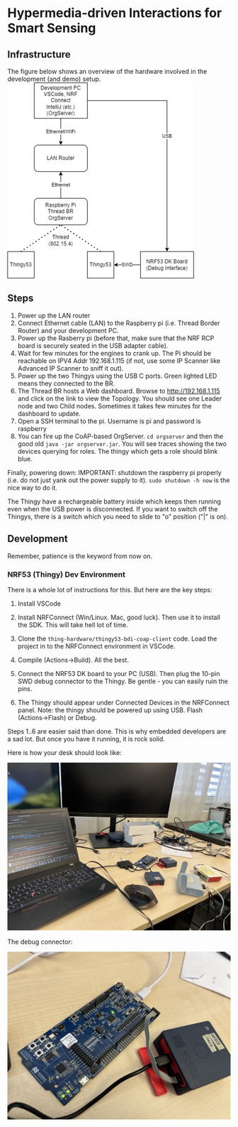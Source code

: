 # Hypermedia-driven Interactions for Smart Sensing

## Infrastructure
The figure below shows an overview of the hardware involved in the development (and demo) setup.
![setup](images/development-setup.png)

## Steps
1. Power up the LAN router
2. Connect Ethernet cable (LAN) to the Raspberry pi (i.e. Thread Border Router) and your development PC.
3. Power up the Rasberry pi (before that, make sure that the NRF RCP board is securely seated in the USB adapter cable).
4. Wait for few minutes for the engines to crank up. The Pi should be reachable on IPV4 Addr 192.168.1.115 (if not, use some IP Scanner like Advanced IP Scanner to sniff it out).
5. Power up the two Thingys using the USB C ports. Green lighted LED means they connected to the BR.
6. The Thread BR hosts a Web dashboard. Browse to http://192.168.1.115 and click on the link to view the Topology. You should see one Leader node and two Child nodes. Sometimes it takes few minutes for the dashboard to update.
7. Open a SSH terminal to the pi. Username is pi and password is raspberry 
8. You can fire up the CoAP-based OrgServer. ``cd orgserver`` and then the good old ``java -jar orgserver.jar``. You will see traces showing the two devices querying for roles. The thingy which gets a role should blink blue.

Finally, powering down: IMPORTANT: shutdown the raspberry pi properly (i.e. do not just yank out the power supply to it). ``sudo shutdown -h now`` is the nice way to do it. 

The Thingy have a rechargeable battery inside which keeps then running even when the USB power is disconnected. If you want to switch off the Thingys, there is a switch which you need to slide to "o" position ("|" is on).

## Development
Remember, patience is the keyword from now on.

### NRF53 (Thingy) Dev Environment
There is a whole lot of instructions for this. But here are the key steps:

1. Install VSCode

2. Install NRFConnect (Win/Linux. Mac, good luck). Then use it to install the SDK. This will take hell lot of time.

3. Clone the ``thing-hardware/thingy53-bdi-coap-client`` code. Load the project in to the NRFConnect environment in VSCode.

4. Compile (Actions->Build). All the best.

5. Connect the NRF53 DK board to your PC (USB). Then plug the 10-pin SWD debug connector to the Thingy. Be gentle - you can easily ruin the pins.

6. The Thingy should appear under Connected Devices in the NRFConnect panel. Note: the thingy should be powered up using USB. Flash (Actions->Flash) or Debug.

Steps 1..6 are easier said than done. This is why embedded developers are a sad lot. But once you have it running, it is rock solid.

Here is how your desk should look like:

![mess](images/the-mess-on-the-desk.jfif)

The debug connector:

![debug](images/debug-connection%20.jfif)
